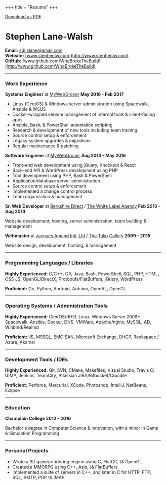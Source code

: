 +++
title = "Resume"
+++

[Download as PDF](/download/Resume.pdf)

# Stephen Lane-Walsh

**Email:** sdl.slane@gmail.com  
**Website:** [www.stephenlw.com](http://www.stephenlw.com)  
**GitHub:** [www.github.com/WhoBrokeTheBuild](http://www.github.com/WhoBrokeTheBuild)  

---

### Work Experience

<b>Systems Engineer</b> at [MyWebGrocer](http://mywebgrocer.com)
<span class="resume__right">**May 2016 - Feb 2017**</span>

<ul class="resume__indent">
    <li>Linux (CentOS) &amp; Windows server administration using Spacewalk, Ansible &amp; WSUS</li>
    <li>Docker-wrapped service management of internal tools &amp; client-facing apps</li>
    <li>Ansible, Bash, &amp; PowerShell automation scripting</li>
    <li>Research &amp; development of new tools including team training</li>
    <li>Source control setup &amp; enforcement</li>
    <li>Legacy system upgrades &amp; migrations</li>
    <li>Regular maintenance &amp; patching</li>
</ul>

<b>Software Engineer</b> at [MyWebGrocer](http://mywebgrocer.com)
<span class="resume__right">**Aug 2014 - May 2016**</span>

<ul class="resume__indent">
    <li>Front-end web development using jQuery, Knockout &amp; React</li>
    <li>Back-end API &amp; WordPress development using PHP</li>
    <li>Tool development using PHP, Bash &amp; PowerShell</li>
    <li>Application/database server administration</li>
    <li>Source control setup &amp; enforcement</li>
    <li>Implemented a change control process</li>
    <li>Team organization &amp; management</li>
</ul>

<b>Sr. Web Developer</b> at [Berkshire Direct](http://berkshiredirect.com) / [The White Label Agency](http://thewhitelabelagency.com)
<span class="resume__right">**Feb 2010 - Aug 2014**</span>

<span class="resume__indent">Website development, hosting, server administration, team building &amp; management</span>

<b>Webmaster</b> at [Jacques Amand Intl, Ltd](http://jacquesamandintl.com) / [The Tulip Gallery](http://thetulipgallery.com)
<span class="resume__right">**2009 - 2015**</span>

<span class="resume__indent">Website design, development, hosting, &amp; management</span>

---

### Programming Languages / Libraries

**Highly Experienced:** C/C++, C#, Java, Bash, PowerShell, SQL, PHP, HTML, CSS JS, OpenGL/DirectX, Protobufs/FlatBuffers, jQuery, WordPress

**Proficient:** Go, Python, Android, Arduino, OpenAL, OpenCL

---

### Operating Systems / Administration Tools

**Highly Experienced:** CentOS/RHEL Linux, Windows Server 2008+, Spacewalk, Ansible, Docker, DNS, VMWare, Apache/nginx, MySQL, AD, Winbind/Realmd

**Proficient:** IIS, MSSQL, EMC SAN, Microsoft Exchange, DHCP, Rackspace / Azure, Akamai

---

### Development Tools / IDEs

**Highly Experienced:** Git, SVN, CMake, Makefiles, Visual Studio, Travis CI, GIMP, Jenkins, TeamCity, Atlassian JIRA/Bitbucket/Crucible

**Proficient:** Perforce, Mercurial, XCode, Photoshop, IntelliJ, NetBeans, Eclipse

---

### Education

**Champlain College**
<span class="resume__right">**2012 - 2016**</span>

<span class="resume__indent">Bachelor's degree in Computer Science &amp; Innovation, with a minor in Game &amp; Simulation Programming</span>

---

### Personal Projects

<ul>
    <li>Wrote a 3D game/rendering engine using C, FlatCC, \& OpenGL</li>
    <li>Created a MMORPG using C++, Asio, \& FlatBuffers</li>
    <li>Implemented a suite of servers in C++, and later in C for HTTP, FTP, SQL, SMTP, POP \& IMAP</li>
</ul>
